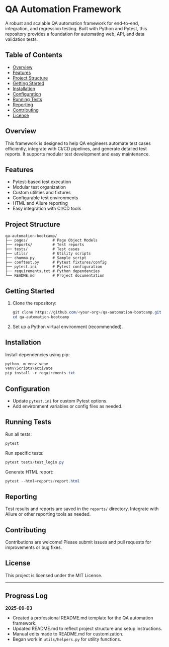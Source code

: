 # QA Automation Framework

A robust and scalable QA automation framework for end-to-end, integration, and regression testing. Built with Python and Pytest, this repository provides a foundation for automating web, API, and data validation tests.

## Table of Contents
- [Overview](#overview)
- [Features](#features)
- [Project Structure](#project-structure)
- [Getting Started](#getting-started)
- [Installation](#installation)
- [Configuration](#configuration)
- [Running Tests](#running-tests)
- [Reporting](#reporting)
- [Contributing](#contributing)
- [License](#license)

## Overview
This framework is designed to help QA engineers automate test cases efficiently, integrate with CI/CD pipelines, and generate detailed test reports. It supports modular test development and easy maintenance.

## Features
- Pytest-based test execution
- Modular test organization
- Custom utilities and fixtures
- Configurable test environments
- HTML and Allure reporting
- Easy integration with CI/CD tools

## Project Structure
```
qa-automation-bootcamp/
├── pages/           # Page Object Models
├── reports/         # Test reports
├── tests/           # Test cases
├── utils/           # Utility scripts
├── chumma.py        # Sample script
├── conftest.py      # Pytest fixtures/config
├── pytest.ini       # Pytest configuration
├── requirements.txt # Python dependencies
└── README.md        # Project documentation
```

## Getting Started
1. Clone the repository:
	```powershell
	git clone https://github.com/<your-org>/qa-automation-bootcamp.git
	cd qa-automation-bootcamp
	```
2. Set up a Python virtual environment (recommended).

## Installation
Install dependencies using pip:
```powershell
python -m venv venv
venv\Scripts\activate
pip install -r requirements.txt
```

## Configuration
- Update `pytest.ini` for custom Pytest options.
- Add environment variables or config files as needed.

## Running Tests
Run all tests:
```powershell
pytest
```
Run specific tests:
```powershell
pytest tests/test_login.py
```
Generate HTML report:
```powershell
pytest --html=reports/report.html
```

## Reporting
Test results and reports are saved in the `reports/` directory. Integrate with Allure or other reporting tools as needed.

## Contributing
Contributions are welcome! Please submit issues and pull requests for improvements or bug fixes.

## License
This project is licensed under the MIT License.

---

## Progress Log

**2025-09-03**
- Created a professional README.md template for the QA automation framework.
- Updated README.md to reflect project structure and setup instructions.
- Manual edits made to README.md for customization.
- Began work in `utils/helpers.py` for utility functions.